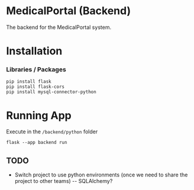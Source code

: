 # MedicalPortal (Backend)
The backend for the MedicalPortal system.


# Installation

### Libraries / Packages
```
pip install flask
pip install flask-cors
pip install mysql-connector-python
```

# Running App
Execute in the `/backend/python` folder
```
flask --app backend run
```
## TODO
- Switch project to use python environments (once we need to share the project to other teams) -- SQLAlchemy?
